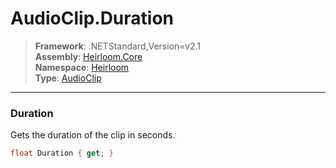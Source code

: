 # AudioClip.Duration

> **Framework**: .NETStandard,Version=v2.1  
> **Assembly**: [Heirloom.Core][0]  
> **Namespace**: [Heirloom][0]  
> **Type**: [AudioClip][1]  

--------------------------------------------------------------------------------

### Duration

Gets the duration of the clip in seconds.

```cs
float Duration { get; }
```

[0]: ..\Heirloom.Core.md
[1]: Heirloom.AudioClip.md

